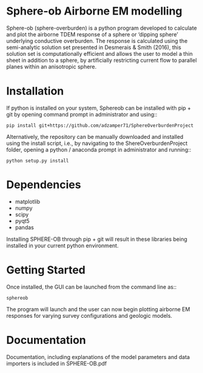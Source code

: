 Sphere-ob Airborne EM modelling 
====

Sphere-ob (sphere-overburden) is a python program developed to calculate and plot the airborne TDEM response of a sphere or ‘dipping sphere’ underlying conductive overburden. 
The response is calculated using the semi-analytic solution set presented in Desmerais & Smith (2016), this solution set is computationally efficient and allows the user to model a thin sheet in addition to a sphere, by artificially restricting current flow to parallel planes within an anisotropic sphere.

Installation
====

If python is installed on your system, Sphereob can be installed with pip + git by opening command prompt in administrator and using::

	pip install git+https://github.com/adzamper71/SphereOverburdenProject

Alternatively, the repository can be manually downloaded and installed using the install script, i.e., by navigating to the ShereOverburdenProject folder, opening a python / anaconda prompt in administrator and running::

	python setup.py install


Dependencies
====

* matplotlib
* numpy
* scipy
* pyqt5
* pandas

Installing SPHERE-OB through pip + git will result in these libraries being installed in your current python environment.

Getting Started
====

Once installed, the GUI can be launched from the command line as::

	sphereob

The program will launch and the user can now begin plotting airborne EM responses for varying survey configurations and geologic models.

Documentation
====

Documentation, including explanations of the model parameters and data importers is included in SPHERE-OB.pdf
